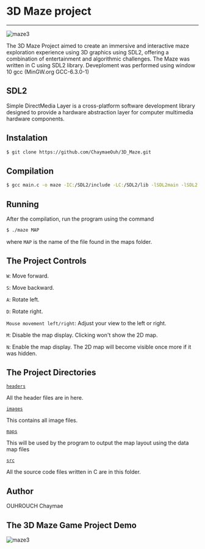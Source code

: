 # 3D Maze project
---------------

![maze3](https://github.com/ChaymaeOuh/3D_Maze/assets/101417413/40575f64-9a3d-4514-9ec5-2f91503e8c47)


The 3D Maze Project aimed to create an immersive and interactive maze exploration experience using 3D graphics using SDL2, offering a combination of entertainment and algorithmic challenges.
The Maze was written in C using SDL2 library.
Deveploment was performed using window 10 gcc (MinGW.org GCC-6.3.0-1) 

## SDL2
Simple DirectMedia Layer is a cross-platform software development library designed to provide a hardware abstraction layer for computer multimedia hardware components.

## Instalation
```sh
$ git clone https://github.com/ChaymaeOuh/3D_Maze.git

```
## Compilation
```sh
$ gcc main.c -o maze -IC:/SDL2/include -LC:/SDL2/lib -lSDL2main -lSDL2

```

## Running
After the compilation, run the program using the command 
```sh
$ ./maze MAP

```
where ```MAP``` is the name of the file found in the maps folder.

## The Project Controls

```W```: Move forward.

```S```: Move backward.

```A```: Rotate left.

```D```: Rotate right.

```Mouse movement left/right```: Adjust your view to the left or right.

```M```: Disable the map display. Clicking won't show the 2D map.

```N```: Enable the map display. The 2D map will become visible once more if it was hidden.


## The Project Directories
[`headers`](https://github.com/ChaymaeOuh/3D_Maze/tree/main/headers)

All the header files are in here.

[`images`](https://github.com/ChaymaeOuh/3D_Maze/tree/main/images)

This contains all image files.

[`maps`](https://github.com/ChaymaeOuh/3D_Maze/tree/main/maps)

This will be used by the program to output the map layout using the data map files

[`src`](https://github.com/ChaymaeOuh/3D_Maze/tree/main/src)

All the source code files written in C are in this folder.

## Author
 OUHROUCH Chaymae 

## The 3D Maze Game Project Demo

![![maze3](https://github.com/ChaymaeOuh/3D_Maze/assets/101417413/84e2f0a7-ace5-42d2-8895-44021a4cdd63)](https://www.youtube.com/watch?v=Hv_acdqMg7E)
